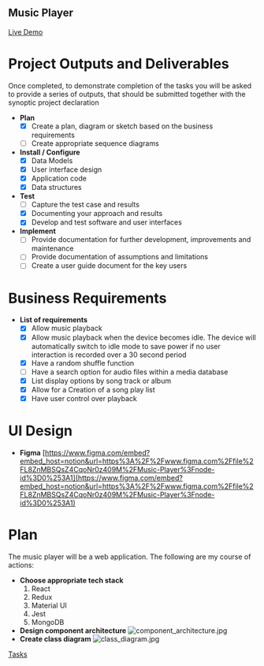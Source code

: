 ## Music Player

[Live Demo](https://qa-music-player.netlify.app/)

# Project Outputs and Deliverables

Once completed, to demonstrate completion of the tasks you will be asked to provide a series of outputs, that should be submitted together with the synoptic project declaration

- **Plan**
  - [x] Create a plan, diagram or sketch based on the business requirements
  - [ ] Create appropriate sequence diagrams
- **Install / Configure**
  - [x] Data Models
  - [x] User interface design
  - [x] Application code
  - [x] Data structures
- **Test**
  - [ ] Capture the test case and results
  - [x] Documenting your approach and results
  - [x] Develop and test software and user interfaces
- **Implement**
  - [ ] Provide documentation for further development, improvements and maintenance
  - [ ] Provide documentation of assumptions and limitations
  - [ ] Create a user guide document for the key users

# Business Requirements

- **List of requirements**
  - [x] Allow music playback
  - [x] Allow music playback when the device becomes idle. The device will automatically
        switch to idle mode to save power if no user interaction is recorded over a 30 second
        period
  - [x] Have a random shuffle function
  - [ ] Have a search option for audio files within a media database
  - [x] List display options by song track or album
  - [x] Allow for a Creation of a song play list
  - [x] Have user control over playback

# UI Design

- **Figma**
  [https://www.figma.com/embed?embed_host=notion&url=https%3A%2F%2Fwww.figma.com%2Ffile%2FL8ZnMBSQsZ4CqoNr0z409M%2FMusic-Player%3Fnode-id%3D0%253A1](https://www.figma.com/embed?embed_host=notion&url=https%3A%2F%2Fwww.figma.com%2Ffile%2FL8ZnMBSQsZ4CqoNr0z409M%2FMusic-Player%3Fnode-id%3D0%253A1)

# Plan

The music player will be a web application. The following are my course of actions:

- **Choose appropriate tech stack**
  1. React
  2. Redux
  3. Material UI
  4. Jest
  5. MongoDB
- **Design component architecture**
  ![component_architecture.jpg](https://s3-us-west-2.amazonaws.com/secure.notion-static.com/a1a557e0-d603-4840-9c6a-2449a4eaefa0/component_architecture.jpg)
- **Create class diagram**
  ![class_diagram.jpg](https://s3-us-west-2.amazonaws.com/secure.notion-static.com/1983ed7d-40ab-4b7b-850c-07734f129153/class_diagram.jpg)

[Tasks](https://www.notion.so/cca01c5ef27745f1ac8718d917474aa6)

